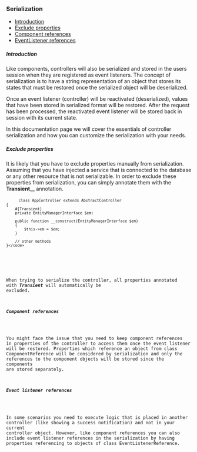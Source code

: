 <h3 class="doc-title">Serialization</h3>

- [Introduction](#introduction)
- [Exclude properties](#exclude-properties)
- [Component references](#component-references)
- [EventListener references](#eventlistener-references)

<h5><a id="introduction">Introduction</a></h5>

Like components, controllers will also be serialized and stored in the users session when they are registered as event listeners. The concept of serialization is to have a string representation of an object that stores its states that must be restored once the serialized object will be deserialized.

Once an event listener (controller) will be reactivated (deserialized), values that have been stored in serialized format will be restored. After the request has been processed, the reactivated event listener will be stored back in session with its current state.

In this documentation page we will cover the essentials of controller serialization and how you can customize the serialization with your needs.

<h5><a id="exclude-properties">Exclude properties</a></h5>

It is likely that you have to exclude properties manually from serialization. Assuming that you have injected a service that is connected to the database or any other resource that is not serializable. In order to exclude these properties from serialization, you can simply annotate them with the **Transient**__ annotation.

<div>
  <div class="code-header">
    <div class="container-fluid">
        <div class="row">
            <div class="button red"></div>
          	<div class="button yellow"></div>
          	<div class="button green"></div>
        </div>
    </div>
  </div>
  <pre class="code-white line-numbers language-php">
  	<code class="imp-code language-php"><?php
	namespace App\Controller;
	use Impulse\ImpulseBundle\Controller\AbstractController;
	use Impulse\ImpulseBundle\Controller\Annotations\Transient;
    use Doctrine\ORM\EntityManagerInterface;

	class AppController extends AbstractController
	{
    	#[Transient]
		private EntityManagerInterface $em;
        
        public function __construct(EntityManagerInterface $em)
        {
        	$this->em = $em;
        }

        // other methods
	}</code>
  </pre>
</div>

When trying to serialize the controller, all properties annotated with **_Transient_** will automatically be excluded.

<h5><a id="component-references">Component references</a></h5>

You might face the issue that you need to keep component references in properties of the controller to access them once the event listener will be restored. Properties which reference an object from class ComponentReference will be considered by serialization and only the references to the component objects will be stored since the components are stored separately.

<h5><a id="eventlistener-references">Event listener references</a></h5>

In some scenarios you need to execute logic that is placed in another controller (like showing a success notification) and not in your current controller object. However, like component references you can also include event listener references in the serialization by having properties referencing to objects of class EventListenerReference. 



























